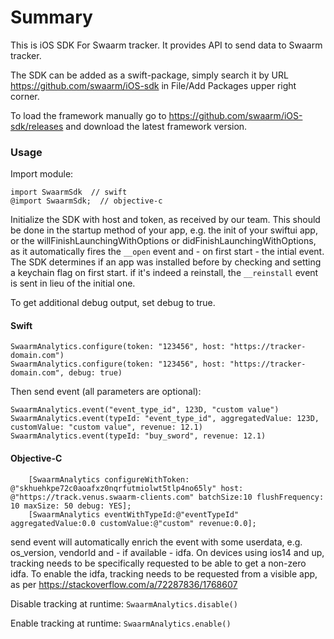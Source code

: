 # Summary

This is iOS SDK For Swaarm tracker. It provides API to send data to Swaarm tracker.

The SDK can be added as a swift-package, simply search it by URL https://github.com/swaarm/iOS-sdk in File/Add Packages upper right corner.

To load the framework manually go to https://github.com/swaarm/iOS-sdk/releases and download the latest framework version.


### Usage

Import module:

```
import SwaarmSdk  // swift
@import SwaarmSdk;  // objective-c
```

Initialize the SDK with host and token, as received by our team.
This should be done in the startup method of your app, e.g. the init of your swiftui app, or the willFinishLaunchingWithOptions or didFinishLaunchingWithOptions, as it automatically fires the `__open` event and - on first start - the intial event.
The SDK determines if an app was installed before by checking and setting a keychain flag on first start. if it's indeed a reinstall, the `__reinstall` event is sent in lieu of the initial one.

To get additional debug output, set debug to true.

#### Swift

```
SwaarmAnalytics.configure(token: "123456", host: "https://tracker-domain.com")
SwaarmAnalytics.configure(token: "123456", host: "https://tracker-domain.com", debug: true)

```

Then send event (all parameters are optional):
```
SwaarmAnalytics.event("event_type_id", 123D, "custom value")
SwaarmAnalytics.event(typeId: "event_type_id", aggregatedValue: 123D, customValue: "custom value", revenue: 12.1)
SwaarmAnalytics.event(typeId: "buy_sword", revenue: 12.1)
```

#### Objective-C
```
    [SwaarmAnalytics configureWithToken: @"skhuehkpe72c0aoafxz0nqrfutmiolwt5tlp4no65ly" host: @"https://track.venus.swaarm-clients.com" batchSize:10 flushFrequency: 10 maxSize: 50 debug: YES];
    [SwaarmAnalytics eventWithTypeId:@"eventTypeId" aggregatedValue:0.0 customValue:@"custom" revenue:0.0];
```

send event will automatically enrich the event with some userdata, e.g. os_version, vendorId and - if available - idfa.
On devices using ios14 and up, tracking needs to be specifically requested to be able to get a non-zero idfa. To enable the idfa,
tracking needs to be requested from a visible app, as per https://stackoverflow.com/a/72287836/1768607


Disable tracking at runtime: `SwaarmAnalytics.disable()`

Enable tracking at runtime: `SwaarmAnalytics.enable()`
